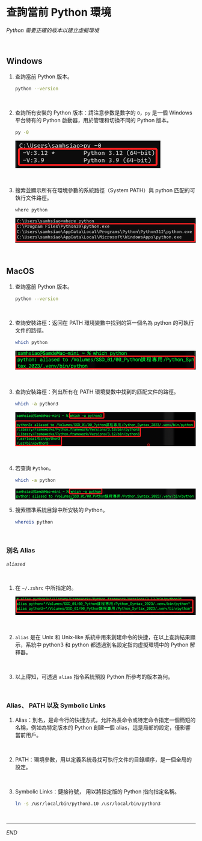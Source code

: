 # 查詢當前 Python 環境

_Python 需要正確的版本以建立虛擬環境_

<br>

## Windows

1. 查詢當前 Python 版本。

    ```bash
    python --version
    ```

<br>

2. 查詢所有安裝的 Python 版本：請注意參數是數字的 `0`，`py` 是一個 Windows 平台特有的 Python 啟動器，用於管理和切換不同的 Python 版本。

    ```bash
    py -0
    ```

    ![](images/img_03.png)

<br>

3. 搜索並顯示所有在環境參數的系統路徑（System PATH）與 python 匹配的可執行文件路徑。

    ```bash
    where python
    ```
    
    ![](images/img_02.png)

<br>

## MacOS

1. 查詢當前 Python 版本。

    ```bash
    python --version
    ```

<br>

2. 查詢安裝路徑：返回在 PATH 環境變數中找到的第一個名為 python 的可執行文件的路徑。

    ```bash
    which python
    ```

    ![](images/img_04.png)

<br>

3. 查詢安裝路徑：列出所有在 PATH 環境變數中找到的匹配文件的路徑。

    ```bash
    which -a python3
    ```

    ![](images/img_15.png)

<br>

4. 若查詢 `Python`。

    ```bash
    which -a python
    ```

    ![](images/img_16.png)

5. 搜索標準系統目錄中所安裝的 Python。

    ```bash
    whereis python
    ```

<br>

### 別名 Alias 

_`aliased`_

<br>

1. 在 `~/.zshrc` 中所指定的。

    ![](images/img_17.png)

<br>

2. `alias` 是在 Unix 和 Unix-like 系統中用來創建命令的快捷，在以上查詢結果顯示，系統中 python3 和 python 都透過別名設定指向虛擬環境中的 Python 解釋器。

<br>

3. 以上得知，可透過 `alias` 指令系統預設 Python 所參考的版本為何。

<br>

### Alias、 PATH 以及 Symbolic Links

1. Alias：別名，是命令行的快捷方式，允許為長命令或特定命令指定一個簡短的名稱，例如為特定版本的 Python 創建一個 alias，這是局部的設定，僅影響當前用戶。

<br>

2. PATH：環境參數，用以定義系統尋找可執行文件的目錄順序，是一個全局的設定。

<br>

3. Symbolic Links：鏈接符號， 用以將指定版的 Python 指向指定名稱。

    ```bash
    ln -s /usr/local/bin/python3.10 /usr/local/bin/python3
    ```

<br>

---

_END_


